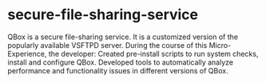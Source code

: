 # secure-file-sharing-service
  QBox is a secure file-sharing service. It is a customized version of the popularly available VSFTPD server.  During the course of this Micro-Experience, the developer:      Created pre-install scripts to run system checks, install and configure QBox.      Developed tools to automatically analyze performance and functionality issues in different versions of QBox.
